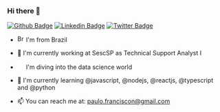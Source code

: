 ### Hi there 👋

[![Github Badge](https://img.shields.io/badge/-Github-000?style=flat-square&logo=Github&logoColor=white&link=https://github.com/paulofanciscon/)](https://github.com/paulofranciscon/)
[![Linkedin Badge](https://img.shields.io/badge/-LinkedIn-blue?style=flat-square&logo=Linkedin&logoColor=white&link=https://www.linkedin.com/in/paulofranciscon/)](https://www.linkedin.com/in/paulofranciscon/)
[![Twitter Badge](https://img.shields.io/badge/-Twitter-1ca0f1?style=flat-square&labelColor=1ca0f1&logo=twitter&logoColor=white&link=https://twitter.com/PaulFranciscon)](https://twitter.com/PaulFranciscon)

* <img width="16" src="https://www.flaticon.com/svg/static/icons/svg/197/197386.svg" alt="Brazil" /> I'm from Brazil

* 🔭 I'm currently working at SescSP as Technical Support Analyst I

* <img width="16" src="https://cdn3.iconfinder.com/data/icons/logos-and-brands-adobe/512/267_Python-512.png" alt="" /> I'm diving into the data science world
 
* 🌱 I'm currently learning @javascript, @nodejs, @reactjs, @typescript and @python

* 📫 You can reach me at: paulo.franciscon@gmail.com





<!--
**paulofranciscon/paulofranciscon** is a ✨ _special_ ✨ repository because its `README.md` (this file) appears on your GitHub profile.

Here are some ideas to get you started:

- 🔭 I’m currently working on ...
- 🌱 I’m currently learning ...
- 👯 I’m looking to collaborate on ...
- 🤔 I’m looking for help with ...
- 💬 Ask me about ...
- 📫 How to reach me: ...
- 😄 Pronouns: ...
- ⚡ Fun fact: ...
-->
